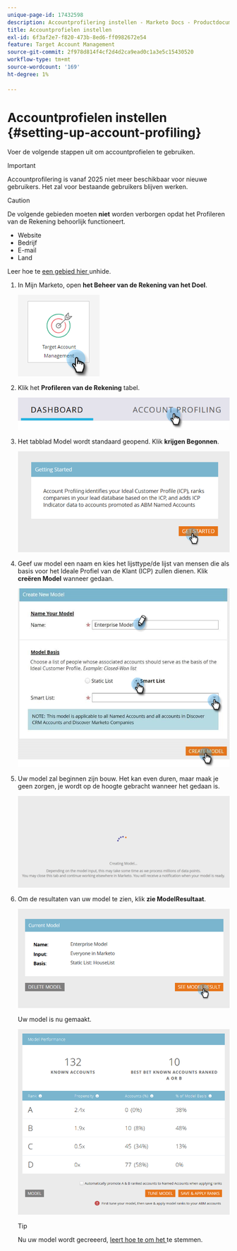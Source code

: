 ```yaml
---
unique-page-id: 17432598
description: Accountprofilering instellen - Marketo Docs - Productdocumentatie
title: Accountprofielen instellen
exl-id: 6f3af2e7-f820-473b-8ed6-ff0982672e54
feature: Target Account Management
source-git-commit: 2f978d814f4cf2d4d2ca9ead0c1a3e5c15430520
workflow-type: tm+mt
source-wordcount: '169'
ht-degree: 1%

---
```


# Accountprofielen instellen {#setting-up-account-profiling}

Voer de volgende stappen uit om accountprofielen te gebruiken.

>[!IMPORTANT]
>
>Accountprofilering is vanaf 2025 niet meer beschikbaar voor nieuwe gebruikers. Het zal voor bestaande gebruikers blijven werken.

>[!CAUTION]
>
>De volgende gebieden moeten **niet** worden verborgen opdat het Profileren van de Rekening behoorlijk functioneert.
>
>* Website
>* Bedrijf
>* E-mail
>* Land
>
>Leer hoe te [ een gebied hier ](/help/marketo/product-docs/administration/field-management/hide-and-unhide-a-field.md#unhide-a-field) unhide.

1. In Mijn Marketo, open **het Beheer van de Rekening van het Doel**.

   ![](assets/setting-up-account-profiling-1.png)

1. Klik het **Profileren van de Rekening** tabel.

   ![](assets/two-1.png)

1. Het tabblad Model wordt standaard geopend. Klik **krijgen Begonnen**.

   ![](assets/three.png)

1. Geef uw model een naam en kies het lijsttype/de lijst van mensen die als basis voor het Ideale Profiel van de Klant (ICP) zullen dienen. Klik **creëren Model** wanneer gedaan.

   ![](assets/setting-up-account-profiling-4.png)

1. Uw model zal beginnen zijn bouw. Het kan even duren, maar maak je geen zorgen, je wordt op de hoogte gebracht wanneer het gedaan is.

   ![](assets/five.png)

1. Om de resultaten van uw model te zien, klik **zie ModelResultaat**.

   ![](assets/six.png)

   Uw model is nu gemaakt.

   ![](assets/seven.png)

   >[!TIP]
   >
   >Nu uw model wordt gecreeerd, [ leert hoe te om het ](/help/marketo/product-docs/target-account-management/account-profiling/account-profiling-ranking-and-tuning.md) te stemmen.
